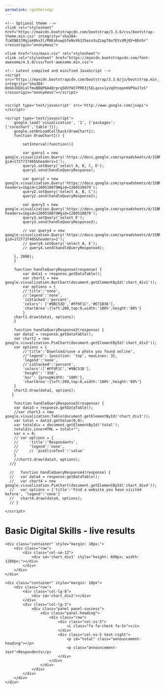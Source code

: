 ```yaml
---
permalink: /gathering/
---
```

<html>
<head>
    <title>The Gathering Page</title>
    <!-- Latest compiled and minified CSS -->
    <link rel="stylesheet" href="https://maxcdn.bootstrapcdn.com/bootstrap/3.3.6/css/bootstrap.min.css" integrity="sha384-1q8mTJOASx8j1Au+a5WDVnPi2lkFfwwEAa8hDDdjZlpLegxhjVME1fgjWPGmkzs7" crossorigin="anonymous">

    <!-- Optional theme -->
    <link rel="stylesheet" href="https://maxcdn.bootstrapcdn.com/bootstrap/3.3.6/css/bootstrap-theme.min.css" integrity="sha384-fLW2N01lMqjakBkx3l/M9EahuwpSfeNvV63J5ezn3uZzapT0u7EYsXMjQV+0En5r" crossorigin="anonymous">

    <link href="css/main.css" rel="stylesheet">
    <link rel="stylesheet" href="https://maxcdn.bootstrapcdn.com/font-awesome/4.5.0/css/font-awesome.min.css">

    <!-- Latest compiled and minified JavaScript -->
    <script src="https://maxcdn.bootstrapcdn.com/bootstrap/3.3.6/js/bootstrap.min.js" integrity="sha384-0mSbJDEHialfmuBBQP6A4Qrprq5OVfW37PRR3j5ELqxss1yVqOtnepnHVP9aJ7xS" crossorigin="anonymous"></script>


    <script type='text/javascript' src='http://www.google.com/jsapi'></script>

    <script type='text/javascript'>
        google.load('visualization', '1', {'packages':['corechart','table']});
        google.setOnLoadCallback(drawChart1);
        function drawChart1() {

            setInterval(function(){ 

            var query1 = new google.visualization.Query('https://docs.google.com/spreadsheets/d/1SBMunDPjhCspmjLzQSKx0wyFeDTDWLcSzffKtAWvZ_0/gviz/tq?gid=1727737465&headers=1');
            query1.setQuery('select A, B, C, D');
            query1.send(handleQueryResponse);

            var query2 = new google.visualization.Query('https://docs.google.com/spreadsheets/d/1SBMunDPjhCspmjLzQSKx0wyFeDTDWLcSzffKtAWvZ_0/gviz/tq?headers=1&gid=1260510879#gid=1260510879');
            query2.setQuery('select A, B, C');
            query2.send(handleQueryResponse2);

            var query3 = new google.visualization.Query('https://docs.google.com/spreadsheets/d/1SBMunDPjhCspmjLzQSKx0wyFeDTDWLcSzffKtAWvZ_0/gviz/tq?headers=1&gid=1260510879#gid=1260510879');
            query3.setQuery('select E');
            query3.send(handleQueryResponse3);

            // var query4 = new google.visualization.Query('https://docs.google.com/spreadsheets/d/1SBMunDPjhCspmjLzQSKx0wyFeDTDWLcSzffKtAWvZ_0/gviz/tq?gid=1727737465&headers=1');
            // query4.setQuery('select A, E');
            // query4.send(handleQueryResponse4);

        }, 2000);
        }

        function handleQueryResponse(response) {         
            var data1 = response.getDataTable();         
            var chart1 = new google.visualization.BarChart(document.getElementById('chart_div1'));
            var options = {             
            //'title':'none',              
            //'legend':'none',
            'isStacked':'percent',              
            'colors': ['#9BC53D','#FF9F1C','#E71D36'],             
            'chartArea':{left:200,top:0,width:'100%',height:'80%'}         
            }
        chart1.draw(data1, options);       
        }

        function handleQueryResponse2(response) {
        var data2 = response.getDataTable();
        var chart2 = new google.visualization.PieChart(document.getElementById('chart_div2'));
        var options = {
            //'title':'Download/save a photo you found online', 
            //'legend': {position: 'top', maxLines: 3},
            'legend':'none', 
            //'isStacked':'percent',
            'colors':['#FF9F1C','#9BC53D'],
            'height': '350',
            'bar': {groupWidth: '100%'},
            'chartArea':{left:200,top:0,width:'100%',height:'80%'}
        }
        chart2.draw(data2, options);
       }

        function handleQueryResponse3(response) {
        var data3 = response.getDataTable();
        //var chart3 = new google.visualization.Table(document.getElementById('chart_div3'));
        var total = data3.getValue(0,0);
        var totaldiv = document.getElementById('total');
        totaldiv.innerHTML = total+"";
        var x = 0;
        // var options = {
        //     'title':'Respondants', 
        //     'legend':'none',
        //     // 'pieSliceText':'value'
        }
        //chart3.draw(data3, options);
      //}

      //   function handleQueryResponse4(response) {
      //   var data4 = response.getDataTable();
      //   var chart4 = new google.visualization.PieChart(document.getElementById('chart_div4'));
      //   var options = {'title':'Find a website you have visited before', 'legend':'none'}
      //   chart4.draw(data4, options);
      // }

    </script>
</head>

<body>
    <h1 class="text-center">Basic Digital Skills - live results</h1>

    <div class="container" style="margin: 10px;">
        <div class="row">
            <div class="col-sm-12">
                <div id='chart_div1' style="height: 600px; width: 1200px;"></div>
            </div>
        </div>
    </div>

    <div class="container" style="margin: 10px">
        <div class="row">
            <div class="col-lg-8">
                <div id='chart_div2'></div>
            </div>
            <div class="col-lg-3">
                <div class="panel panel-success">
                    <div class="panel-heading">
                        <div class="row">
                            <div class="col-xs-5">
                                <i class="fa fa-check fa-5x"></i>
                            </div>
                            <div class="col-xs-5 text-right">
                                <p id="total" class="announcement-heading"></p>
                                <p class="announcement-text">Respondents</p>
                            </div>
                        </div>
                    </div>
                </div>
            </div>
        </div>
    </div>
</body>
</html>